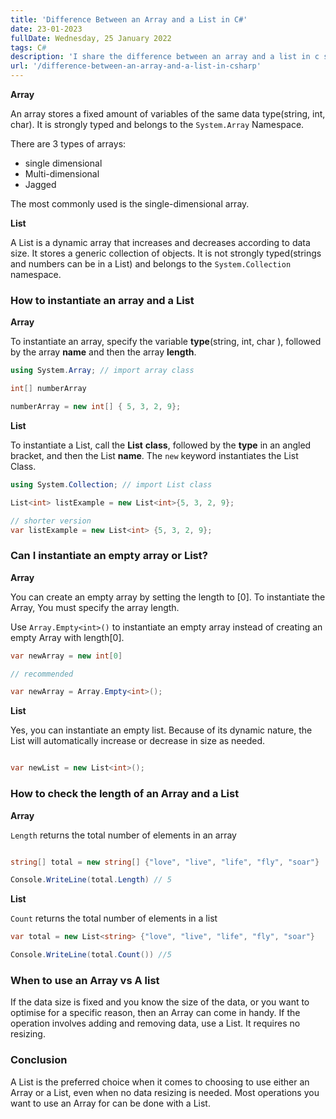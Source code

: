 ```yaml
---
title: 'Difference Between an Array and a List in C#'
date: 23-01-2023
fullDate: Wednesday, 25 January 2022
tags: C#
description: 'I share the difference between an array and a list in c sharp(C#). How to instantiate an array and a list, and when to use an Array vs a List.'
url: '/difference-between-an-array-and-a-list-in-csharp'
---
```


**Array**

An array stores a fixed amount of variables of the same data type(string, int, char). It is strongly typed and belongs to the `System.Array` Namespace.

There are 3 types of arrays:

- single dimensional
- Multi-dimensional
- Jagged

The most commonly used is the single-dimensional array.

**List**

A List is a dynamic array that increases and decreases according to data size. It stores a generic collection of objects.
It is not strongly typed(strings and numbers can be in a List) and belongs to the `System.Collection` namespace.


### How to instantiate an array and a List

**Array**

To instantiate an array, specify the variable **type**(string, int, char ), followed by the array **name** and then the array **length**.


```csharp
using System.Array; // import array class

int[] numberArray

numberArray = new int[] { 5, 3, 2, 9};

```

 **List**

To instantiate a List, call the **List** **class**, followed by the **type** in an angled bracket, and then the List **name**. 
The `new` keyword instantiates the List Class.


```csharp
using System.Collection; // import List class

List<int> listExample = new List<int>{5, 3, 2, 9};

// shorter version
var listExample = new List<int> {5, 3, 2, 9};

```

### Can I instantiate an empty array or List?

**Array**

You can create an empty array by setting the length to [0]. To instantiate the Array, You must specify the array length.

Use `Array.Empty<int>()` to instantiate an empty array instead of creating an empty Array with length[0].

```csharp
var newArray = new int[0] 

// recommended

var newArray = Array.Empty<int>();

```

**List**

Yes, you can instantiate an empty list. Because of its dynamic nature, the List will automatically increase or decrease in size as needed.

```csharp

var newList = new List<int>();

```

### How to check the length of an Array and a List

**Array**

`Length` returns the total number of elements in an array

```csharp

string[] total = new string[] {"love", "live", "life", "fly", "soar"}

Console.WriteLine(total.Length) // 5
```

**List**

`Count` returns the total number of elements in a list

```csharp
var total = new List<string> {"love", "live", "life", "fly", "soar"}

Console.WriteLine(total.Count()) //5
```

### When to use an Array vs A list

If the data size is fixed and you know the size of the data, or you want to optimise for a specific reason, then an Array can come in handy.
If the operation involves adding and removing data, use a List. It requires no resizing.

### Conclusion

A List is the preferred choice when it comes to choosing to use either an Array or a List, even when no data resizing is needed.
Most operations you want to use an Array for can be done with a List.